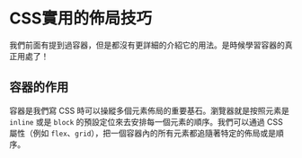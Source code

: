 # CSS實用的佈局技巧

我們前面有提到過容器，但是都沒有更詳細的介紹它的用法。是時候學習容器的真正用處了！

## 容器的作用

容器是我們寫 CSS 時可以操縱多個元素佈局的重要基石。瀏覽器就是按照元素是 `inline` 或是 `block` 的預設定位來去安排每一個元素的順序。我們可以通過 CSS 屬性（例如 `flex`、`grid`），把一個容器內的所有元素都追隨著特定的佈局或是順序。

